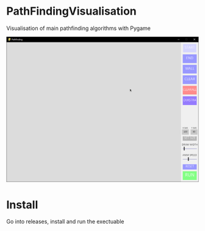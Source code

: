# PathFindingVisualisation
Visualisation of main pathfinding algorithms with Pygame

![](https://github.com/Soawii/PathFindingVisualisation/blob/main/pathfinding_gif.gif)

# Install
Go into releases, install and run the exectuable

